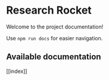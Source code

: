 # Research Rocket

Welcome to the project documentation!

Use `npm run docs` for easier navigation.

## Available documentation

[[index]]
